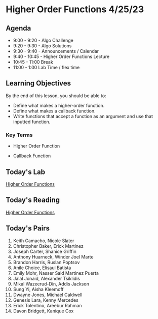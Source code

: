 # Higher Order Functions 4/25/23



## Agenda
* 9:00 - 9:20 - Algo Challenge
* 9:20 - 9:30 - Algo Solutions
* 9:30 - 9:40 - Announcements / Calendar
* 9:40 - 10:45 - Higher Order Functions Lecture
* 10:45 - 11:00 Break
* 11:00 - 1:00 Lab Time / flex time

## Learning Objectives

By the end of this lesson, you should be able to:

- Define what makes a higher-order function.
- Define what makes a callback function.
- Write functions that accept a function as an argument and use that inputted function.


### Key Terms

 * Higher Order Function

 * Callback Function
 
## Today's Lab
[Higher Order Functions](https://github.com/10-2-pursuit/lab-higher-order-functions)

## Today's Reading
[Higher Order Functions](https://github.com/10-2-pursuit/unit-fundamentals/tree/main/higher-order-functions)

### 










## Today's Pairs
1. Keith Camacho, Nicole Slater
2. Christopher Baker, Erick Martinez
3. Joseph Carter, Shanice Griffin
4. Anthony Huarneck, Winder Joel Marte
5. Brandon Harris, Ruslan Poptsov
6. Anile Choice, Elisaul Batista
7. Emily Mohr, Nasser Said Martinez Puerta
8. Jalal Jonaid, Alexander Tsiklidis
9. Mikal Wazeerud-Din, Addis Jackson
10. Sung Yi, Aisha Kleemoff
11. Dwayne Jones, Michael Caldwell
12. Genesis Lara, Kenny Mercedes
13. Erick Tolentino, Areebur Rahman
14. Davon Bridgett, Kanique Cox
